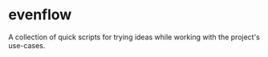 # evenflow
A collection of quick scripts for trying ideas while working with the project's use-cases.

